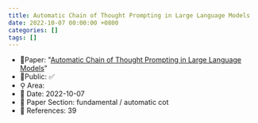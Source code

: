 ```yaml
---
title: Automatic Chain of Thought Prompting in Large Language Models
date: 2022-10-07 00:00:00 +0800
categories: []
tags: []
---
```


- 📙Paper: "[Automatic Chain of Thought Prompting in Large Language Models](https://www.semanticscholar.org/paper/Automatic-Chain-of-Thought-Prompting-in-Large-Zhang-Zhang/90350aa626bed47b02d0c162462e5b0ca82be6b2)"
- 🔑Public: ✅
- ⚲ Area: 
- 📅 Date: 2022-10-07
- 🔎 Paper Section: fundamental / automatic cot
- 📝 References: 39
